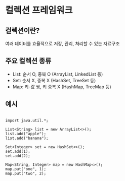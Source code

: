 # 컬렉션 프레임워크

## 컬렉션이란?

여러 데이터를 효율적으로 저장, 관리, 처리할 수 있는 자료구조

## 주요 컬렉션 종류

- List: 순서 O, 중복 O (ArrayList, LinkedList 등)
- Set: 순서 X, 중복 X (HashSet, TreeSet 등)
- Map: 키-값 쌍, 키 중복 X (HashMap, TreeMap 등)

## 예시

```

import java.util.*;

List<String> list = new ArrayList<>();
list.add("apple");
list.add("banana");

Set<Integer> set = new HashSet<>();
set.add(1);
set.add(2);

Map<String, Integer> map = new HashMap<>();
map.put("one", 1);
map.put("two", 2);

```
